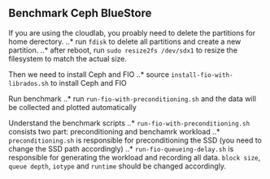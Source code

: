 ## Benchmark Ceph BlueStore 

If you are using the cloudlab, you proably need to delete the partitions for home derectory.
..* run `fdisk` to delete all partitions and create a new partition.
..* after reboot, run `sudo resize2fs /dev/sdx1` to resize the filesystem to match the actual size.

Then we need to install Ceph and FIO
..* source `install-fio-with-librados.sh` to install Ceph and FIO

Run benchmark
..* run `run-fio-with-preconditioning.sh` and the data will be collected and plotted automatically

Understand the benchmark scripts
..* `run-fio-with-preconditioning.sh` consists two part: preconditioning and benchamrk workload
..* `preconditioning.sh` is responsible for preconditioning the SSD (you need to change the SSD path accordingly)
..* `run-fio-queueing-delay.sh` is responsible for generating the workload and recording all data. `block size`, `queue depth`, `iotype` and `runtime` should be changed accordingly. 
